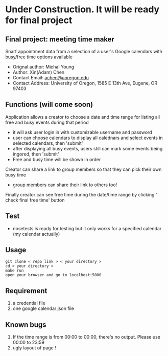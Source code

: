 # Under Construction. It will be ready for final project

## Final project: meeting time maker

Snarf appointment data from a selection of a user's Google calendars with busy/free time options available

- Orignal author: Michal Young
- Author: Xin(Adam) Chen
- Contact Email: achen@uoregon.edu
- Contact Address: University of Oregon, 1585 E 13th Ave, Eugene, OR 97403

## Functions (will come soon)

Application allows a creator to choose a date and time range for listing all free and busy events during that period

- it will ask user login in with customizable username and password
- user can choose calendars to display all calednars and select events in selected calendars, then 'submit'
- after displaying all busy events, users still can mark some events being ingored, then 'submit'
- Free and busy time will be shown in order

Creator can share a link to group members so that they can pick their own busy time

- group members can share their link to others too!

Finally creator can see free time during the date/time range by clicking ' check final free time' button

## Test

- nosetests is ready for testing but it only works for a specified calendar (my calendar actually)

## Usage

```
git clone < repo link > < your directory >
cd < your directory >
make run
open your browser and go to localhost:5000
```

## Requirement

1. a credential file
2. one google calendar json file

## Known bugs
1. If the time range is from 00:00 to 00:00, there's no output. Please use 00:00 to 23:59
2. ugly layout of page !